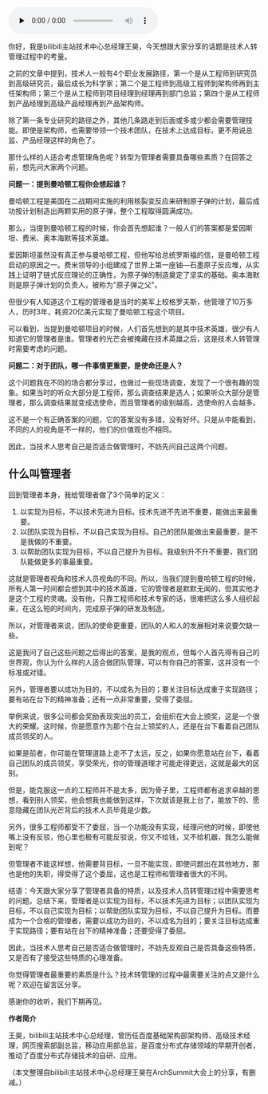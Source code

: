 <audio id="audio" title="第71讲 | 王昊：什么样的人适合考虑管理角色" controls="" preload="none"><source id="mp3" src="https://static001.geekbang.org/resource/audio/48/2d/48485b81516862901f31bea61fb83b2d.mp3"></audio>

你好，我是bilibili主站技术中心总经理王昊，今天想跟大家分享的话题是技术人转管理过程中的考量。

之前的文章中提到，技术人一般有4个职业发展路径，第一个是从工程师到研究员到高级研究员，最后成长为科学家；第二个是工程师到高级工程师到架构师再到主任架构师；第三个是从工程师到项目经理到经理再到部门总监；第四个是从工程师到产品经理到高级产品经理再到产品架构师。

除了第一条专业研究的路径之外，其他几条路走到后面或多或少都会需要管理技能。即使是架构师，也需要带领一个技术团队，在技术上达成目标，更不用说总监、产品经理这样的角色了。

那什么样的人适合考虑管理角色呢？转型为管理者需要具备哪些素质？在回答之前，想先问大家两个问题。

**问题一：提到曼哈顿工程你会想起谁？**

曼哈顿工程是美国在二战期间实施的利用核裂变反应来研制原子弹的计划，最后成功按计划制造出两颗实用的原子弹，整个工程取得圆满成功。

那么，当提到曼哈顿工程的时候，你会首先想起谁？一般人们的答案都是爱因斯坦、费米、奥本海默等技术英雄。

爱因斯坦虽然没有真正参与曼哈顿工程，但他写给总统罗斯福的信，是曼哈顿工程启动的原因之一。费米领导的小组建成了世界上第一座铀—石墨原子反应堆，从实践上证明了链式反应理论的正确性，为原子弹的制造奠定了坚实的基础。奥本海默则是原子弹计划的负责人，被称为"原子弹之父"。

但很少有人知道这个工程的管理者是当时的美军上校格罗夫斯，他管理了10万多人，历时3年，耗资20亿美元实现了曼哈顿工程这个项目。

可以看到，当提到曼哈顿项目的时候，人们首先想到的是其中技术英雄，很少有人知道它的管理者是谁。管理者的光芒会被掩藏在技术英雄之后，这是技术人转管理时需要考虑的问题。

**问题二：对于团队，哪一件事情更重要，是使命还是人？**

这个问题我在不同的场合都分享过，也做过一些现场调查，发现了一个很有趣的现象。如果当时的听众大部分是工程师，那么调查结果是选人；如果听众大部分是管理者，那么调查结果就变成选使命，而且管理者的级别越高，选使命的人会越多。

这不是一个有正确答案的问题，它的答案没有多错，没有好坏。只是从中能看到，不同的人的视角是不一样的，他们的价值观也不相同。

因此，当技术人思考自己是否适合做管理时，不妨先问自己这两个问题。

## 什么叫管理者

回到管理者本身，我给管理者做了3个简单的定义：

1. 以实现为目标，不以技术先进为目标。技术先进不先进不重要，能做出来最重要。
1. 以团队实现为目标，不以自己实现为目标。自己的团队能做出来最重要，是不是我做的不重要。
1. 以帮助团队实现为目标，不以自己提升为目标。我级别升不升不重要，我们团队能做更多的事最重要。

这就是管理者视角和技术人员视角的不同。所以，当我们提到曼哈顿工程的时候，所有人第一时间都会想到其中的技术英雄，它的管理者是默默无闻的，但其实他才是这个工程的灵魂。没有他，只靠工程师和技术专家的话，很难把这么多人组织起来，在这么短的时间内，完成原子弹的研发及制造。

所以，对管理者来说，团队的使命更重要，团队的人和人的发展相对来说要欠缺一些。

这是我问了自己这些问题之后得出的答案，是我的观点，但每个人首先得有自己的世界观，你认为什么样的人适合做团队管理，可以有你自己的答案，这并没有一个标准或对错。

另外，管理者要以成功为目的，不以成名为目的；要关注目标达成重于实现路径；要有站在台下的精神准备；还有一点非常重要，受得了委屈。

举例来说，很多公司都会奖励表现突出的员工，会组织在大会上颁奖，这是一个很大的荣耀。这时候，你是愿意作为那个在台上领奖的人，还是在台下看着自己团队成员领奖的人。

如果是前者，你可能在管理道路上走不了太远，反之，如果你愿意站在台下，看着自己团队的成员领奖，享受荣光，你的管理道理才可能走得更远，这就是最大的区别。

但是，能克服这一点的工程师并不是太多，因为骨子里，工程师都有追求卓越的思想，看到别人领奖，他会想我也能做到这样，下次就该是我上台了，能放下的、愿意隐藏在团队光芒背后的技术人员毕竟是少数。

另外，很多工程师都受不了委屈，当一个功能没有实现，经理问他的时候，即使他嘴上没有反驳，他心里也极有可能反驳说，你又不给钱，又不给机器，我怎么能做到呢？

但管理者不能这样想，他需要背目标，一旦不能实现，即使问题出在其他地方，那也是他的失职，得受得了这个委屈，这也是工程师和管理者很大的不同。

结语：今天跟大家分享了管理者具备的特质，以及技术人员转管理过程中需要思考的问题。总结下来，管理者是以实现为目标，不以技术先进为目标；以团队实现为目标，不以自己实现为目标；以帮助团队实现为目标，不以自己提升为目标。而要成为一个合格的管理者，需要以成功为目的，不以成名为目的；要关注目标达成重于实现路径；要有站在台下的精神准备；还要受得了委屈。

因此，当技术人思考自己是否适合做管理时，不妨先反观自己是否具备这些特质，又是否有了接受这些特质的心理准备。

你觉得管理者最重要的素质是什么？技术转管理的过程中最需要关注的点又是什么呢？欢迎在留言区分享。

感谢你的收听，我们下期再见。

**作者简介**

王昊，bilibili主站技术中心总经理，曾历任百度基础架构部架构师、高级技术经理，网页搜索部副总监，移动应用部总监，是百度分布式存储领域的早期开创者，推动了百度分布式存储技术的自研、应用。

（本文整理自bilibili主站技术中心总经理王昊在ArchSummit大会上的分享，有删减。）


